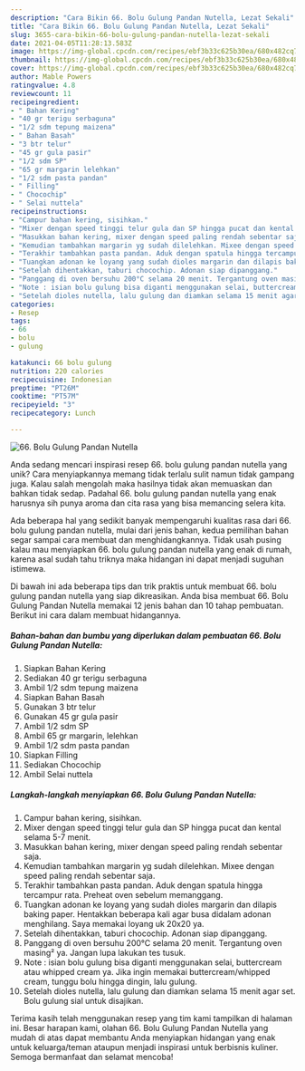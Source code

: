 ```yaml
---
description: "Cara Bikin 66. Bolu Gulung Pandan Nutella, Lezat Sekali"
title: "Cara Bikin 66. Bolu Gulung Pandan Nutella, Lezat Sekali"
slug: 3655-cara-bikin-66-bolu-gulung-pandan-nutella-lezat-sekali
date: 2021-04-05T11:28:13.583Z
image: https://img-global.cpcdn.com/recipes/ebf3b33c625b30ea/680x482cq70/66-bolu-gulung-pandan-nutella-foto-resep-utama.jpg
thumbnail: https://img-global.cpcdn.com/recipes/ebf3b33c625b30ea/680x482cq70/66-bolu-gulung-pandan-nutella-foto-resep-utama.jpg
cover: https://img-global.cpcdn.com/recipes/ebf3b33c625b30ea/680x482cq70/66-bolu-gulung-pandan-nutella-foto-resep-utama.jpg
author: Mable Powers
ratingvalue: 4.8
reviewcount: 11
recipeingredient:
- " Bahan Kering"
- "40 gr terigu serbaguna"
- "1/2 sdm tepung maizena"
- " Bahan Basah"
- "3 btr telur"
- "45 gr gula pasir"
- "1/2 sdm SP"
- "65 gr margarin lelehkan"
- "1/2 sdm pasta pandan"
- " Filling"
- " Chocochip"
- " Selai nuttela"
recipeinstructions:
- "Campur bahan kering, sisihkan."
- "Mixer dengan speed tinggi telur gula dan SP hingga pucat dan kental selama 5-7 menit."
- "Masukkan bahan kering, mixer dengan speed paling rendah sebentar saja."
- "Kemudian tambahkan margarin yg sudah dilelehkan. Mixee dengan speed paling rendah sebentar saja."
- "Terakhir tambahkan pasta pandan. Aduk dengan spatula hingga tercampur rata. Preheat oven sebelum memanggang."
- "Tuangkan adonan ke loyang yang sudah dioles margarin dan dilapis baking paper. Hentakkan beberapa kali agar busa didalam adonan menghilang. Saya memakai loyang uk 20x20 ya."
- "Setelah dihentakkan, taburi chocochip. Adonan siap dipanggang."
- "Panggang di oven bersuhu 200°C selama 20 menit. Tergantung oven masing² ya. Jangan lupa lakukan tes tusuk."
- "Note : isian bolu gulung bisa diganti menggunakan selai, buttercream atau whipped cream ya. Jika ingin memakai buttercream/whipped cream, tunggu bolu hingga dingin, lalu gulung."
- "Setelah dioles nutella, lalu gulung dan diamkan selama 15 menit agar set. Bolu gulung sial untuk disajikan."
categories:
- Resep
tags:
- 66
- bolu
- gulung

katakunci: 66 bolu gulung 
nutrition: 220 calories
recipecuisine: Indonesian
preptime: "PT26M"
cooktime: "PT57M"
recipeyield: "3"
recipecategory: Lunch

---
```



![66. Bolu Gulung Pandan Nutella](https://img-global.cpcdn.com/recipes/ebf3b33c625b30ea/680x482cq70/66-bolu-gulung-pandan-nutella-foto-resep-utama.jpg)

Anda sedang mencari inspirasi resep 66. bolu gulung pandan nutella yang unik? Cara menyiapkannya memang tidak terlalu sulit namun tidak gampang juga. Kalau salah mengolah maka hasilnya tidak akan memuaskan dan bahkan tidak sedap. Padahal 66. bolu gulung pandan nutella yang enak harusnya sih punya aroma dan cita rasa yang bisa memancing selera kita.



Ada beberapa hal yang sedikit banyak mempengaruhi kualitas rasa dari 66. bolu gulung pandan nutella, mulai dari jenis bahan, kedua pemilihan bahan segar sampai cara membuat dan menghidangkannya. Tidak usah pusing kalau mau menyiapkan 66. bolu gulung pandan nutella yang enak di rumah, karena asal sudah tahu triknya maka hidangan ini dapat menjadi suguhan istimewa.


Di bawah ini ada beberapa tips dan trik praktis untuk membuat 66. bolu gulung pandan nutella yang siap dikreasikan. Anda bisa membuat 66. Bolu Gulung Pandan Nutella memakai 12 jenis bahan dan 10 tahap pembuatan. Berikut ini cara dalam membuat hidangannya.

<!--inarticleads1-->

##### Bahan-bahan dan bumbu yang diperlukan dalam pembuatan 66. Bolu Gulung Pandan Nutella:

1. Siapkan  Bahan Kering
1. Sediakan 40 gr terigu serbaguna
1. Ambil 1/2 sdm tepung maizena
1. Siapkan  Bahan Basah
1. Gunakan 3 btr telur
1. Gunakan 45 gr gula pasir
1. Ambil 1/2 sdm SP
1. Ambil 65 gr margarin, lelehkan
1. Ambil 1/2 sdm pasta pandan
1. Siapkan  Filling
1. Sediakan  Chocochip
1. Ambil  Selai nuttela




<!--inarticleads2-->

##### Langkah-langkah menyiapkan 66. Bolu Gulung Pandan Nutella:

1. Campur bahan kering, sisihkan.
1. Mixer dengan speed tinggi telur gula dan SP hingga pucat dan kental selama 5-7 menit.
1. Masukkan bahan kering, mixer dengan speed paling rendah sebentar saja.
1. Kemudian tambahkan margarin yg sudah dilelehkan. Mixee dengan speed paling rendah sebentar saja.
1. Terakhir tambahkan pasta pandan. Aduk dengan spatula hingga tercampur rata. Preheat oven sebelum memanggang.
1. Tuangkan adonan ke loyang yang sudah dioles margarin dan dilapis baking paper. Hentakkan beberapa kali agar busa didalam adonan menghilang. Saya memakai loyang uk 20x20 ya.
1. Setelah dihentakkan, taburi chocochip. Adonan siap dipanggang.
1. Panggang di oven bersuhu 200°C selama 20 menit. Tergantung oven masing² ya. Jangan lupa lakukan tes tusuk.
1. Note : isian bolu gulung bisa diganti menggunakan selai, buttercream atau whipped cream ya. Jika ingin memakai buttercream/whipped cream, tunggu bolu hingga dingin, lalu gulung.
1. Setelah dioles nutella, lalu gulung dan diamkan selama 15 menit agar set. Bolu gulung sial untuk disajikan.




Terima kasih telah menggunakan resep yang tim kami tampilkan di halaman ini. Besar harapan kami, olahan 66. Bolu Gulung Pandan Nutella yang mudah di atas dapat membantu Anda menyiapkan hidangan yang enak untuk keluarga/teman ataupun menjadi inspirasi untuk berbisnis kuliner. Semoga bermanfaat dan selamat mencoba!
